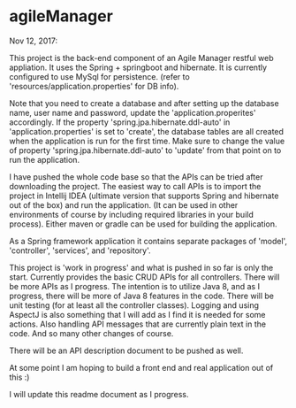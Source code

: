 # agileManager
Nov 12, 2017:

This project is the back-end component of an Agile Manager restful web appliation. It uses the Spring + springboot and hibernate. It is currently configured to use MySql for persistence. (refer to 'resources/application.properties' for DB info). 

Note that you need to create a database and after setting up the database name, user name and password, update the 'application.properites' accordingly. If the property 'spring.jpa.hibernate.ddl-auto' in 'application.properties' is set to 'create', the database tables are all created when the application is run for the first time. Make sure to change the value of property 'spring.jpa.hibernate.ddl-auto' to 'update' from that point on to run the application.

I have pushed the whole code base so that the APIs can be tried after downloading the project. 
The easiest way to call APIs is to import the project in Intellij IDEA (ultimate version that supports Spring and hibernate out of the box) and run the application. (It can be used in other environments of course by including required libraries in your build process). Either maven or gradle can be used for building the application.

As a Spring framework application it contains separate packages of 'model', 'controller', 'services', and 'repository'. 

This project is 'work in progress' and what is pushed in so far is only the start. Currently provides the basic CRUD APIs for all controllers. There will be more APIs as I progress. The intention is to utilize Java 8, and as I progress, there will be more of Java 8 features in the code.
There will be unit testing (for at least all the controller classes). 
Logging and using AspectJ is also something that I will add as I find it is needed for some actions.
Also handling API messages that are currently plain text in the code. And so many other changes of course.

There will be an API description document to be pushed as well.

At some point I am hoping to build a front end and real application out of this :)

I will update this readme document as I progress.
